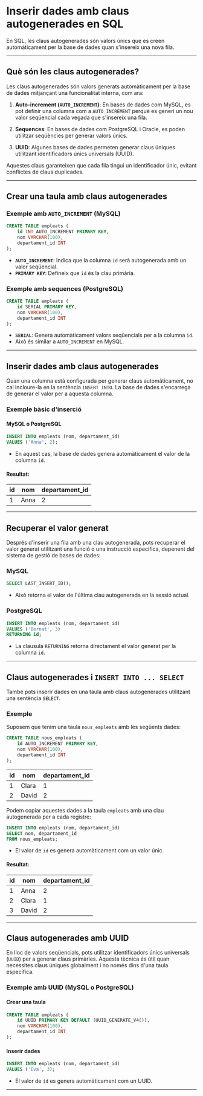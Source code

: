 # Inserir dades amb claus autogenerades en SQL

En SQL, les claus autogenerades són valors únics que es creen automàticament per la base de dades quan s'insereix una nova fila. 

---

## Què són les claus autogenerades?

Les claus autogenerades són valors generats automàticament per la base de dades mitjançant una funcionalitat interna, com ara:

1. **Auto-increment (`AUTO_INCREMENT`)**: En bases de dades com MySQL, es pot definir una columna com a `AUTO_INCREMENT` perquè es generi un nou valor seqüencial cada vegada que s'insereix una fila.

2. **Sequences**: En bases de dades com PostgreSQL i Oracle, es poden utilitzar seqüències per generar valors únics.

3. **UUID**: Algunes bases de dades permeten generar claus úniques utilitzant identificadors únics universals (UUID).

Aquestes claus garanteixen que cada fila tingui un identificador únic, evitant conflictes de claus duplicades.

---

## Crear una taula amb claus autogenerades

### Exemple amb `AUTO_INCREMENT` (MySQL)

```sql
CREATE TABLE empleats (
    id INT AUTO_INCREMENT PRIMARY KEY,
    nom VARCHAR(100),
    departament_id INT
);
```

- **`AUTO_INCREMENT`**: Indica que la columna `id` serà autogenerada amb un valor seqüencial.
- **`PRIMARY KEY`**: Defineix que `id` és la clau primària.

### Exemple amb sequences (PostgreSQL)

```sql
CREATE TABLE empleats (
    id SERIAL PRIMARY KEY,
    nom VARCHAR(100),
    departament_id INT
);
```

- **`SERIAL`**: Genera automàticament valors seqüencials per a la columna `id`.
- Això és similar a `AUTO_INCREMENT` en MySQL.

---

## Inserir dades amb claus autogenerades

Quan una columna està configurada per generar claus automàticament, no cal incloure-la en la sentència `INSERT INTO`. La base de dades s'encarrega de generar el valor per a aquesta columna.

### Exemple bàsic d'inserció

#### MySQL o PostgreSQL
```sql
INSERT INTO empleats (nom, departament_id)
VALUES ('Anna', 2);
```

- En aquest cas, la base de dades genera automàticament el valor de la columna `id`.

#### Resultat:
| id  | nom  | departament_id |
|-----|------|----------------|
| 1   | Anna | 2              |

---

## Recuperar el valor generat

Després d'inserir una fila amb una clau autogenerada, pots recuperar el valor generat utilitzant una funció o una instrucció específica, depenent del sistema de gestió de bases de dades:

### MySQL
```sql
SELECT LAST_INSERT_ID();
```

- Això retorna el valor de l'última clau autogenerada en la sessió actual.

### PostgreSQL
```sql
INSERT INTO empleats (nom, departament_id)
VALUES ('Bernat', 3)
RETURNING id;
```

- La clausula `RETURNING` retorna directament el valor generat per la columna `id`.

---

## Claus autogenerades i `INSERT INTO ... SELECT`

També pots inserir dades en una taula amb claus autogenerades utilitzant una sentència `SELECT`.

### Exemple
Suposem que tenim una taula `nous_empleats` amb les següents dades:

```sql
CREATE TABLE nous_empleats (
    id AUTO_INCREMENT PRIMARY KEY,
    nom VARCHAR(100),
    departament_id INT
);
```

| id  | nom    | departament_id |
|-----|--------|----------------|
| 1   | Clara  | 1              |
| 2   | David  | 2              |

Podem copiar aquestes dades a la taula `empleats` amb una clau autogenerada per a cada registre:

```sql
INSERT INTO empleats (nom, departament_id)
SELECT nom, departament_id
FROM nous_empleats;
```

- El valor de `id` es genera automàticament com un valor únic.

#### Resultat:
| id  | nom    | departament_id |
|-----|--------|----------------|
| 1   | Anna   | 2              |
| 2   | Clara  | 1              |
| 3   | David  | 2              |

---

## Claus autogenerades amb UUID

En lloc de valors seqüencials, pots utilitzar identificadors únics universals (`UUID`) per a generar claus primàries. Aquesta tècnica és útil quan necessites claus úniques globalment i no només dins d'una taula específica.

### Exemple amb UUID (MySQL o PostgreSQL)

#### Crear una taula
```sql
CREATE TABLE empleats (
    id UUID PRIMARY KEY DEFAULT (UUID_GENERATE_V4()),
    nom VARCHAR(100),
    departament_id INT
);
```

#### Inserir dades
```sql
INSERT INTO empleats (nom, departament_id)
VALUES ('Eva', 3);
```

- El valor de `id` es genera automàticament com un UUID.

---
